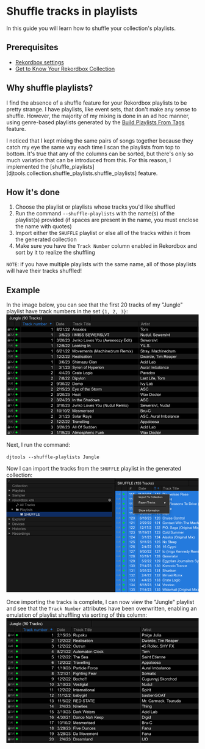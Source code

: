 # Shuffle tracks in playlists

In this guide you will learn how to shuffle your collection's playlists.

## Prerequisites

* [Rekordbox settings](../tutorials/getting_started/setup.md#rekordbox-settings)
* [Get to Know Your Rekordbox Collection](../conceptual_guides/rekordbox_collection.md)

## Why shuffle playlists?
I find the absence of a shuffle feature for your Rekordbox playlists to be pretty strange. I have playlists, like event sets, that don't make any sense to shuffle. However, the majority of my mixing is done in an ad hoc manner, using genre-based playlists generated by the [Build Playlists From Tags](../how_to_guides/collection_playlists.md) feature.

I noticed that I kept mixing the same pairs of songs together because they catch my eye the same way each time I scan the playlists from top to bottom. It's true that any of the columns can be sorted, but there's only so much variation that can be introduced from this. For this reason, I implemented the [shuffle_playlists][djtools.collection.shuffle_playlists.shuffle_playlists] feature.

## How it's done

1. Choose the playlist or playlists whose tracks you'd like shuffled
1. Run the command `--shuffle-playlists` with the name(s) of the playlist(s) provided (if spaces are present in the name, you must enclose the name with quotes)
1. Import either the `SHUFFLE` playlist or else all of the tracks within it from the generated collection
1. Make sure you have the `Track Number` column enabled in Rekordbox and sort by it to realize the shuffling

`NOTE`: if you have multiple playlists with the same name, all of those playlists will have their tracks shuffled!

## Example
In the image below, you can see that the first 20 tracks of my "Jungle" playlist have track numbers in the set `{1, 2, 3}`:
![alt text](../images/Rekordbox_pre_shuffle.png "Pre-shuffled playlist")

Next, I run the command:

`djtools --shuffle-playlists Jungle`

Now I can import the tracks from the `SHUFFLE` playlist in the generated collection:
![alt text](../images/Rekordbox_shuffle_import.png "Import shuffled playlist")

Once importing the tracks is complete, I can now view the "Jungle" playlist and see that the `Track Number` attributes have been overwritten, enabling an emulation of playlist shuffling via sorting of this column:
![alt text](../images/Rekordbox_post_shuffle.png "Post-shuffled playlist")
